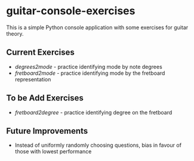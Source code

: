 # guitar-console-exercises

This is a simple Python console application with some exercises for guitar theory.

## Current Exercises
- *degrees2mode* - practice identifying mode by note degrees
- *fretboard2mode* - practice identifying mode by the fretboard
  representation

## To be Add Exercises
- *fretboard2degree* - practice identifying degree on the fretboard

## Future Improvements
- Instead of uniformly randomly choosing questions, bias in favour of
  those with lowest performance
